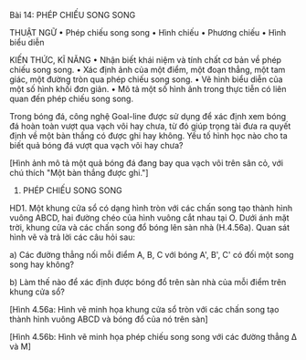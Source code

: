 Bài 14: PHÉP CHIẾU SONG SONG

THUẬT NGỮ
• Phép chiếu song song
• Hình chiếu
• Phương chiếu
• Hình biểu diễn

KIẾN THỨC, KĨ NĂNG
• Nhận biết khái niệm và tính chất cơ bản về phép chiếu song song.
• Xác định ảnh của một điểm, một đoạn thẳng, một tam giác, một đường tròn qua phép chiếu song song.
• Vẽ hình biểu diễn của một số hình khối đơn giản.
• Mô tả một số hình ảnh trong thực tiễn có liên quan đến phép chiếu song song.

Trong bóng đá, công nghệ Goal-line được sử dụng để xác định xem bóng đá hoàn toàn vượt qua vạch vôi hay chưa, từ đó giúp trọng tài đưa ra quyết định về một bàn thắng có được ghi hay không. Yếu tố hình học nào cho ta biết quả bóng đá vượt qua vạch vôi hay chưa?

[Hình ảnh mô tả một quả bóng đá đang bay qua vạch vôi trên sân cỏ, với chú thích "Một bàn thắng được ghi."]

1. PHÉP CHIẾU SONG SONG

HD1. Một khung cửa sổ có dạng hình tròn với các chấn song tạo thành hình vuông ABCD, hai đường chéo của hình vuông cắt nhau tại O. Dưới ánh mặt trời, khung cửa và các chấn song đổ bóng lên sàn nhà (H.4.56a). Quan sát hình vẽ và trả lời các câu hỏi sau:

a) Các đường thẳng nối mỗi điểm A, B, C với bóng A', B', C' có đối một song song hay không?

b) Làm thế nào để xác định được bóng đổ trên sàn nhà của mỗi điểm trên khung cửa sổ?

[Hình 4.56a: Hình vẽ minh họa khung cửa sổ tròn với các chấn song tạo thành hình vuông ABCD và bóng đổ của nó trên sàn]

[Hình 4.56b: Hình vẽ minh họa phép chiếu song song với các đường thẳng Δ và M]